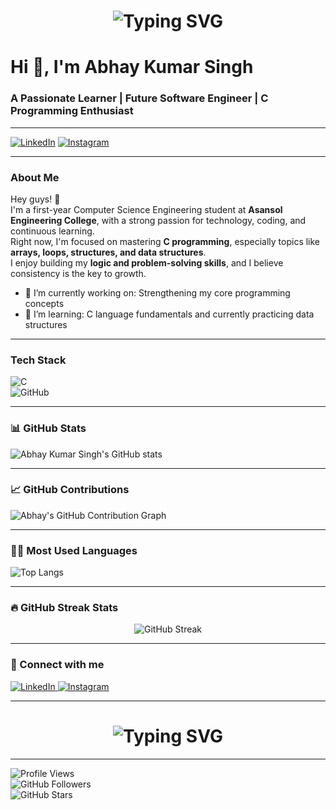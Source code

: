 <h1 align="center"> 
  <img src="https://readme-typing-svg.herokuapp.com?font=Fira+Code&size=30&duration=3000&pause=1000&color=007BFF&center=true&vCenter=true&width=800&lines=👋+Hello+There!+My+name+is+Abhay+Kumar+Singh.;Welcome+to+my+GitHub+profile." alt="Typing SVG" /> 
</h1> 

# Hi 👋, I'm Abhay Kumar Singh

### A Passionate Learner | Future Software Engineer | C Programming Enthusiast
---
[![LinkedIn](https://img.shields.io/badge/LinkedIn-Connect-blue?style=flat-square&logo=linkedin)](https://www.linkedin.com/in/abhay-singh-798951352)
[![Instagram](https://img.shields.io/badge/Instagram-Follow-E4405F?style=flat-square&logo=instagram&logoColor=white)](https://www.instagram.com/abhay_lifts_)

---

### About Me

Hey guys! 👋  
I'm a first-year Computer Science Engineering student at **Asansol Engineering College**, with a strong passion for technology, coding, and continuous learning.  
Right now, I'm focused on mastering **C programming**, especially topics like **arrays, loops, structures, and data structures**.  
I enjoy building my **logic and problem-solving skills**, and I believe consistency is the key to growth.

- 🔭 I’m currently working on: Strengthening my core programming concepts  
- 🌱 I’m learning: C language fundamentals and currently practicing data structures  


---

### Tech Stack

![C](https://img.shields.io/badge/C-A8B9CC?style=flat&logo=c&logoColor=white)  
![GitHub](https://img.shields.io/badge/GitHub-100000?style=flat&logo=github&logoColor=white)

---

### 📊 GitHub Stats

![Abhay Kumar Singh's GitHub stats](https://github-readme-stats.vercel.app/api?username=Abhay235-singh&show_icons=true&theme=tokyonight)

---

### 📈 GitHub Contributions

![Abhay's GitHub Contribution Graph](https://github-readme-activity-graph.vercel.app/graph?username=Abhay235-singh&theme=react-dark&hide_border=true)

---

### 👨‍💻 Most Used Languages

![Top Langs](https://github-readme-stats.vercel.app/api/top-langs/?username=Abhay235-singh&theme=tokyonight&layout=compact)


---

### 🔥 GitHub Streak Stats

<p align="center"> 
  <img src="https://streak-stats.demolab.com?user=Abhay235-singh&theme=react&hide_border=true&date_format=j%20M%5B%20Y%5D" alt="GitHub Streak" /> 
</p>

---

### 📲 Connect with me

<p align="left">
  <a href="https://www.linkedin.com/in/abhay-singh-798951352" target="_blank">
    <img src="https://img.shields.io/badge/LinkedIn-Connect-blue?style=flat-square&logo=linkedin" alt="LinkedIn" />
  </a>
  <a href="https://www.instagram.com/abhay_lifts_" target="_blank">
    <img src="https://img.shields.io/badge/Instagram-Follow-E4405F?style=flat-square&logo=instagram&logoColor=white" alt="Instagram" />
  </a>
</p>




---

<h1 align="center"> 
  <img src="https://readme-typing-svg.herokuapp.com?font=Fira+Code&size=30&duration=3000&pause=1000&color=007BFF&center=true&vCenter=true&width=800&lines=👋+Bye+Bye!;Have+a+nice+day!" alt="Typing SVG" /> 
</h1>



---

![Profile Views](https://komarev.com/ghpvc/?username=Abhay235-singh&label=Profile+Views&color=0e75b6&style=flat)  
![GitHub Followers](https://img.shields.io/github/followers/Abhay235-singh?label=Followers&style=flat&color=0e75b6)  
![GitHub Stars](https://img.shields.io/github/stars/Abhay235-singh?affiliations=OWNER&label=Stars&style=flat&color=0e75b6)
